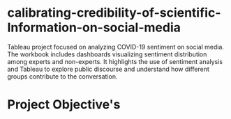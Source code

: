# calibrating-credibility-of-scientific-Information-on-social-media

Tableau project focused on analyzing COVID-19 sentiment on social media. The workbook includes dashboards visualizing sentiment distribution among experts and non-experts. It highlights the use of sentiment analysis and Tableau to explore public discourse and understand how different groups contribute to the conversation.

# Project Objective's

